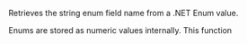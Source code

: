 ﻿Retrieves the string enum field name from a .NET Enum value. Enums are stored as numeric values internally. This function